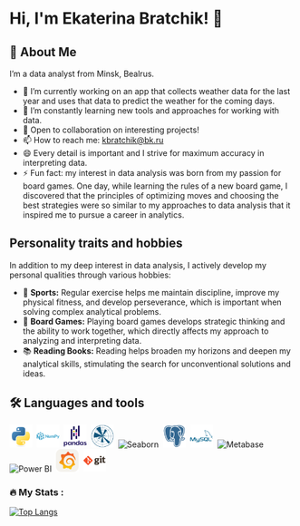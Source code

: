 # Hi, I'm Ekaterina Bratchik! 👋 

## 🚀 About Me
I’m a data analyst from Minsk, Bealrus.

- 🔭 I’m currently working on an app that collects weather data for the last year and uses that data to predict the weather for the coming days.
- 🌱 I’m constantly learning new tools and approaches for working with data.
- 👯 Open to collaboration on interesting projects!
- 📫 How to reach me: kbratchik@bk.ru
- 😄 Every detail is important and I strive for maximum accuracy in interpreting data.
- ⚡ Fun fact: my interest in data analysis was born from my passion for board games. One day, while learning the rules of a new board game, I discovered that the principles of optimizing moves and choosing the best strategies were so similar to my approaches to data analysis that it inspired me to pursue a career in analytics.

## Personality traits and hobbies
In addition to my deep interest in data analysis, I actively develop my personal qualities through various hobbies:

- 🧗 **Sports:** Regular exercise helps me maintain discipline, improve my physical fitness, and develop perseverance, which is important when solving complex analytical problems.
- 🎲 **Board Games:** Playing board games develops strategic thinking and the ability to work together, which directly affects my approach to analyzing and interpreting data.
- 📚 **Reading Books:** Reading helps broaden my horizons and deepen my analytical skills, stimulating the search for unconventional solutions and ideas.

## 🛠 Languages and tools
<div>
  <img src="https://github.com/devicons/devicon/blob/master/icons/python/python-original.svg" title="Python" height="40" width="40" alt="Python"/>&nbsp;
  <img src="https://github.com/devicons/devicon/blob/master/icons/numpy/numpy-plain-wordmark.svg" title="Numpy" height="40" width="40" alt="Numpy"/>&nbsp;
  <img src="https://github.com/devicons/devicon/blob/master/icons/pandas/pandas-original-wordmark.svg" title="Pandas" height="40" width="40" alt="Pandas"/>&nbsp;
  <img src="https://github.com/devicons/devicon/blob/master/icons/matplotlib/matplotlib-plain.svg" title="Matplotlib" height="40" width="40" alt="Matplotlib"/>&nbsp
  <img src="https://seaborn.pydata.org/_images/logo-mark-lightbg.svg" title="Seaborn" height="40" width="40" alt="Seaborn"/>&nbsp;
  <img src="https://github.com/devicons/devicon/blob/master/icons/postgresql/postgresql-plain.svg" title="PostgreSQL" height="40" width="40" alt="PostgreSQL"/>&nbsp;
  <img src="https://github.com/devicons/devicon/blob/master/icons/mysql/mysql-plain-wordmark.svg" title="MySQL" height="40" width="40" alt="MySQL"/>&nbsp;
  <img src="https://www.vectorlogo.zone/logos/metabase/metabase-ar21.svg" title="Metabase" height="40" alt="Metabase"/>&nbsp;
  <img src="https://www.vectorlogo.zone/logos/microsoft_powerbi/microsoft_powerbi-ar21.svg" title="Power BI" height="40" alt="Power BI"/>&nbsp;
  <img src="https://github.com/tandpfun/skill-icons/blob/main/icons/Grafana-Light.svg" title="Grafana" height="40" width="40" alt="Grafana"/>&nbsp;
  <img src="https://github.com/devicons/devicon/blob/master/icons/git/git-original-wordmark.svg" title="Git" height="40" width="40" alt="Git"/>&nbsp;
</div>

### :fire: My Stats :
[![Top Langs](https://github-readme-stats.vercel.app/api/top-langs/?username=RevivedPhoenix&layout=compact)](https://github.com/anuraghazra/github-readme-stats)
